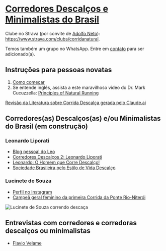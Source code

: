 # [Corredores Descalços e Minimalistas do Brasil](https://bit.ly/4bDxde6)

Clube no Strava (por convite de [Adolfo Neto](https://www.strava.com/athletes/1050605)): <https://www.strava.com/clubs/corridanatural>.

Temos também um grupo no WhatsApp. Entre em [contato](mailto:adolfo.usp@gmail.com) para ser adicionado(a). 

## Instruções para pessoas novatas

1. [Como começar](https://pes-descalcos.org/run/index.php?n=CorredoresDescal%e7os.ComoCome%e7ar)
1. Se entende inglês, assista a este maravilhoso vídeo do Dr. Mark Cucuzzella: [Principles of Natural Running](https://youtu.be/zSIDRHUWlVo?si=nLQ0xwtTa-Eg4CZj)

[Revisão da Literatura sobre Corrida Descalça gerada pelo Claude.ai](arquivos/RevisaodaLiteraturaCorridaDescalcaGeradaPorIA.pdf)


## Corredores(as) Descalços(as) e/ou Minimalistas do Brasil (em construção)

### Leonardo Liporati
  - [Blog pessoal do Leo](https://correndo-descalco.blogspot.com/) 
  - [Corredores Descalços 2: Leonardo Liporati](https://professoradolfo.blogspot.com/2012/04/corredores-descalcos-2-leonardo.html) 
  - [Leonardo: O Homem que Corre Descalço!](https://transpirando.com/2009/08/26/leonardo-o-homem-que-corre-descalco/)
  - [Sociedade Brasileira pelo Estilo de Vida Descalço](https://pes-descalcos.org/)

### Lucinete de Souza
  - [Perfil no Instagram](https://www.instagram.com/lucinetedesouzaatleta/)
  - [Campeã geral feminino da primeira Corrida da Ponte Rio-Niterói](https://www.instagram.com/p/DD68WF3uGzh/)

![Lucinete de Souza correndo descaça](https://github.com/user-attachments/assets/a8ff4784-f4e5-4558-b54a-bcbe7aa65704)


## Entrevistas com corredores e corredoras descalços ou minimalistas 

- [Flavio Velame](https://youtu.be/0Pjr3cpt8h8?si=LDzoMx7x_scQ6meT&sfnsn=wiwspwa)
